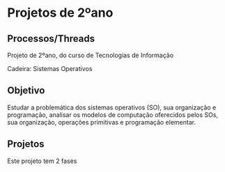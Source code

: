# Projetos de 2ºano
## Processos/Threads
Projeto de 2ºano, do curso de Tecnologias de Informação <br>

Cadeira: Sistemas Operativos

## Objetivo
Estudar a problemática dos sistemas operativos (SO), sua organização e programação, analisar os modelos de computação oferecidos pelos SOs, sua organização, operações primitivas e programação elementar. 

## Projetos
Este projeto tem 2 fases
